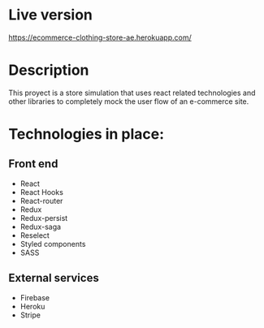 # Live version
https://ecommerce-clothing-store-ae.herokuapp.com/

# Description
This proyect is a store simulation that uses react related technologies and other libraries to completely mock the user flow of an e-commerce site.

# Technologies in place:
## Front end
- React
- React Hooks
- React-router
- Redux
- Redux-persist
- Redux-saga
- Reselect
- Styled components
- SASS
## External services
- Firebase
- Heroku
- Stripe
